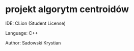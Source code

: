 # projekt algorytm centroidów

IDE: CLion (Student License)

Language: C++

Author: Sadowski Krystian